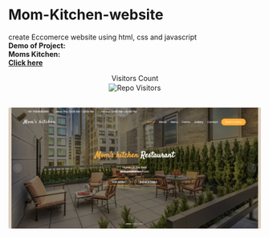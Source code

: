 # Mom-Kitchen-website
create Eccomerce website using html, css and javascript <br/>
**Demo of Project:** <br/>
**Moms Kitchen:** <br/>
[**Click here**](https://youtu.be/exhWcO3Hiu8) <br/>
<p align='center'>Visitors Count <br><img align="center" alt="Repo Visitors" src="https://profile-counter.glitch.me/Mom-Kitchen-website/count.svg"/></p> <br/>
<img src="https://github.com/Mahesh33217/Mom-Kitchen-website/blob/9171a6ac4e14e3b9e5cf03ee3ac625d44e783efa/Mom's%20Kitchen%20Homepage.png" alt="output home page">
